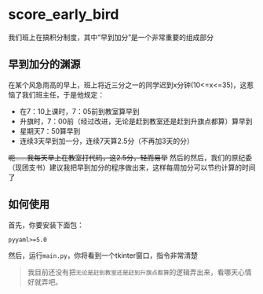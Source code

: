 # score_early_bird
我们班上在搞积分制度，其中“早到加分”是一个非常重要的组成部分
## 早到加分的渊源
在某个风急雨高的早上，班上将近三分之一的同学迟到x分钟(10<=x<=35)，这惹恼了我们班主任，于是他规定：

- 在7：10上课时，7：05前到教室算早到
- 升旗时，7：00前（经过改进，无论是赶到教室还是赶到升旗点都算）算早到
- 星期天7：50算早到
- 连续3天早到加一分，连续7天算2.5分（不再加3天的分）

~~呃……我每天早上在教室打代码，这2.5分，轻而易举~~
然后的然后，我们的原纪委（现团支书）建议我把早到加分的程序做出来，这样每周加分可以节约计算的时间了
## 如何使用
首先，你要安装下面包：
``` txt
pyyaml>=5.0
```
然后，运行`main.py`，你将看到一个tkinter窗口，指令非常清楚
> 我目前还没有把`无论是赶到教室还是赶到升旗点都算`的逻辑弄出来，看哪天心情好就弄吧。
